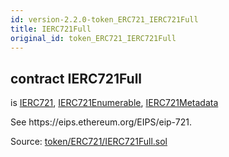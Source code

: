 ```yaml
---
id: version-2.2.0-token_ERC721_IERC721Full
title: IERC721Full
original_id: token_ERC721_IERC721Full
---
```


<div class="contract-doc"><div class="contract"><h2 class="contract-header"><span class="contract-kind">contract</span> IERC721Full</h2><p class="base-contracts"><span>is</span> <a href="token_ERC721_IERC721.html">IERC721</a><span>, </span><a href="token_ERC721_IERC721Enumerable.html">IERC721Enumerable</a><span>, </span><a href="token_ERC721_IERC721Metadata.html">IERC721Metadata</a></p><p class="description">See https://eips.ethereum.org/EIPS/eip-721.</p><div class="source">Source: <a href="https://github.com/OpenZeppelin/zeppelin-solidity/blob/v2.2.0/contracts/token/ERC721/IERC721Full.sol" target="_blank">token/ERC721/IERC721Full.sol</a></div></div></div>
